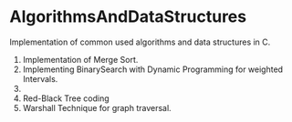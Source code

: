 # AlgorithmsAndDataStructures
Implementation of common used algorithms and data structures in C. 
1. Implementation of Merge Sort.
2. Implementing BinarySearch with Dynamic Programming for weighted Intervals.
3.
4. Red-Black Tree coding
5. Warshall Technique for graph traversal.
